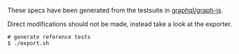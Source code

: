 
These specs have been generated from the testsuite in [graphql/graph-js](https://github.com/graphql/graphql-js).

Direct modifications should not be made, instead take a look at the exporter.

```shell script
# generate reference tests
$ ./export.sh
```
